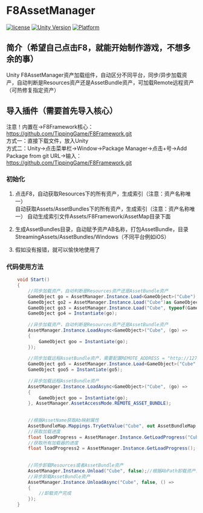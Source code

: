 # F8AssetManager

[![license](http://img.shields.io/badge/license-MIT-green.svg)](https://opensource.org/licenses/MIT) 
[![Unity Version](https://img.shields.io/badge/unity-2021.3.15f1-blue)](https://unity.com) 
[![Platform](https://img.shields.io/badge/platform-Win%20%7C%20Android%20%7C%20iOS%20%7C%20Mac%20%7C%20Linux-orange)]() 

## 简介（希望自己点击F8，就能开始制作游戏，不想多余的事）
Unity F8AssetManager资产加载组件，自动区分不同平台，同步/异步加载资产，自动判断是Resources资产还是AssetBundle资产，可加载Remote远程资产（可热修复指定资产）

## 导入插件（需要首先导入核心）
注意！内置在->F8Framework核心：https://github.com/TippingGame/F8Framework.git  
方式一：直接下载文件，放入Unity  
方式二：Unity->点击菜单栏->Window->Package Manager->点击+号->Add Package from git URL->输入：https://github.com/TippingGame/F8Framework.git  

### 初始化

1. 点击F8，自动获取Resources下的所有资产，生成索引（注意：资产名称唯一）  
          自动获取Assets/AssetBundles下的所有资产，生成索引（注意：资产名称唯一） 
          自动生成索引文件Assets/F8Framework/AssetMap目录下面  
          
2. 生成AssetBundles目录，自动赋予资产AB名称，打包AssetBundle，目录StreamingAssets/AssetBundles/Windows（不同平台例如iOS）  
          
3. 假如没有报错，就可以愉快地使用了  

### 代码使用方法
```C#
    void Start()
    {
        //同步加载资产，自动判断是Resources资产还是AssetBundle资产
        GameObject go = AssetManager.Instance.Load<GameObject>("Cube");
        GameObject go2 = AssetManager.Instance.Load("Cube")as GameObject;
        GameObject go3 = AssetManager.Instance.Load("Cube", typeof(GameObject))as GameObject;
        GameObject go4 = Instantiate(go);
        
        //异步加载资产，自动判断是Resources资产还是AssetBundle资产
        AssetManager.Instance.LoadAsync<GameObject>("Cube", (go) =>
        {
            GameObject goo = Instantiate(go);
        });
        
        //同步加载远程AssetBundle资产，需要配置REMOTE_ADDRESS = "http://127.0.0.1:6789/remote"
        GameObject go5 = AssetManager.Instance.Load<GameObject>("Cube", AssetManager.AssetAccessMode.REMOTE_ASSET_BUNDLE);
        GameObject goo5 = Instantiate(go5);
        
        //异步加载远程AssetBundle资产
        AssetManager.Instance.LoadAsync<GameObject>("Cube", (go) =>
        {
            GameObject goo = Instantiate(go);
        }, AssetManager.AssetAccessMode.REMOTE_ASSET_BUNDLE);
        
        
        //根据AssetName获取Ab映射属性
        AssetBundleMap.Mappings.TryGetValue("Cube", out AssetBundleMap.AssetMapping assetMapping);
        //获取加载进度
        float loadProgress = AssetManager.Instance.GetLoadProgress("Cube");
        //获取所有加载器的进度
        float loadProgress2 = AssetManager.Instance.GetLoadProgress();
        
        
        //同步卸载Resources或者AssetBundle资产
        AssetManager.Instance.Unload("Cube", false);//根据AbPath卸载资产，如果设置为 true，将卸载目标依赖的所有资源，
        //异步卸载AssetBundle资产
        AssetManager.Instance.UnloadAsync("Cube", false, () =>
        {
            //卸载资产完成
        });
    }
```


